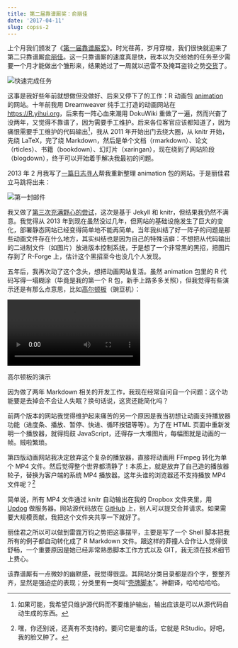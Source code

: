 ```yaml
---
title: 第二届靠谱厮奖：俞丽佳
date: '2017-04-11'
slug: copss-2
---
```


上个月我们颁发了《[第一届靠谱厮奖](/cn/2017/03/copss/)》。时光荏苒，岁月穿梭，我们很快就迎来了第二只靠谱厮[俞丽佳](http://yulijia.net/)。这一只靠谱厮的速度真是快，我本以为交给她的任务至少需要一个月才能做出个雏形来，结果她过了一周就以迅雷不及掩耳盗铃之势[交货](/animation/)了。

![快速完成任务](https://slides.yihui.org/gif/dog-drag.gif)

这事是我好些年前就想做但没做好、后来又停下了的工作：R 动画包 [animation](https://github.com/yihui/animation) 的网站。十年前我用 Dreamweaver 纯手工打造的动画网站在 <https://R.yihui.org>，后来有一阵心血来潮用 DokuWiki 重做了一遍，然而兴奋了没两年，又觉得不靠谱了，因为需要手工维护。后来各位客官应该都知道了，因为痛恨需要手工维护的代码输出[^1]，我从 2011 年开始出门去绕大圈，从 knitr 开始，先绕 LaTeX，完了绕 Markdown，然后是单个文档（rmarkdown）、论文（rticles）、书籍（bookdown）、幻灯片（xaringan），现在绕到了网站阶段（blogdown），终于可以开始着手解决我最初的问题。

2013 年 2 月我写了[一篇日志寻人](/cn/2013/02/waiting-for-thousand-years/)帮我重新整理 animation 包的网站。于是丽佳君立马跳将出来：

![第一封邮件](https://db.yihui.org/images/lijia-email.png)

我又做了[第三次充满野心的尝试](http://vis.supstat.com)，这次是基于 Jekyll 和 knitr，但结果我仍然不满意。我觉得从 2013 年到现在虽然没过几年，但网站的基础设施发生了巨大的变化，部署静态网站已经变得简单地不能再简单。当年我纠结了好一阵子的问题是那些动画文件存在什么地方，其实纠结也是因为自己的特殊洁癖：不想把从代码输出的二进制文件（如图片）放进版本控制系统，于是想了一个非常黑的黑招，把图片存到了 R-Forge 上，估计这个黑招至今也没几个人发现。

五年后，我再次动了这个念头，想把动画网站复活。虽然 animation 包里的 R 代码写得一塌糊涂（毕竟是我的第一个 R 包，新手上路多多关照），但我觉得有些演示还是有那么点意思，比如[高尔顿板](/animation/example/quincunx/)（豌豆机）：

<video controls loop autoplay><source src="https://assets.yihui.org/figures/animation/example/quincunx/demo-a.mp4?dl=1"><p>高尔顿板的演示</p></video>

因为做了两年 Markdown 相关的开发工作，我现在经常自问自一个问题：这个功能要是去掉会不会让人失眠？换句话说，这货还能简化吗？

前两个版本的网站我觉得维护起来痛苦的另一个原因是我当初想让动画支持播放器功能（进度条、播放、暂停、快进、循环按钮等等）。为了在 HTML 页面中重新发明一个播放器，就得捣鼓 JavaScript，还得存一大堆图片，每幅图就是动画的一帧。贼啦繁琐。

第四版动画网站我决定放弃这个复杂的播放器，直接将动画用 FFmpeg 转化为单个 MP4 文件。然后觉得整个世界都清静了！本质上，就是放弃了自己造的播放器轮子，替换为客户端的系统 MP4 播放器。这年头谁的浏览器还不支持播放 MP4 文件呢？[^2]

简单说，所有 MP4 文件通过 knitr 自动输出在我的 Dropbox 文件夹里，用 [Updog](/cn/2017/02/old-tomb/) 做服务器。网站源代码放在 [GitHub](https://github.com/yihui/yihui.org) 上，别人可以提交合并请求。如果需要大规模贡献，我把这个文件夹共享一下就好了。

丽佳君之所以可以做到雷霆万钧之势把这事摆平，主要是写了一个 Shell 脚本把我所有的例子都自动转化成了 R Markdown 文件。跟这样的莽撞人合作让人觉得很舒畅，一个重要原因是她已经非常熟悉脚本工作方式以及 GIT，我无须在技术细节上费心。

该靠谱厮有一点微妙的幽默感，我觉得很逗。其网站分类目录都是四个字，整整齐齐，显然是强迫症的表现；分类里有一类叫“[壳牌脚本](http://yulijia.net/cn/categories/#壳牌脚本)”。神翻译，哈哈哈哈哈。

[^1]: 如果可能，我希望只维护源代码而不要维护输出，输出应该是可以从源代码自动生成的东西。

[^2]: 嘿，你还别说，还真有不支持的。要问它是谁的话，它就是 RStudio。好吧，我的脸又肿了。
